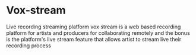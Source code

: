 # Vox-stream
Live recording streaming platform
vox stream is a web based recording platform for artists and producers for collaborating remotely 
and the bonus is the platform's live stream feature that allows artist to stream live their recording process
